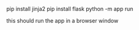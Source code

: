 pip install jinja2
pip install flask
python -m app run

this should run the app in a browser window
